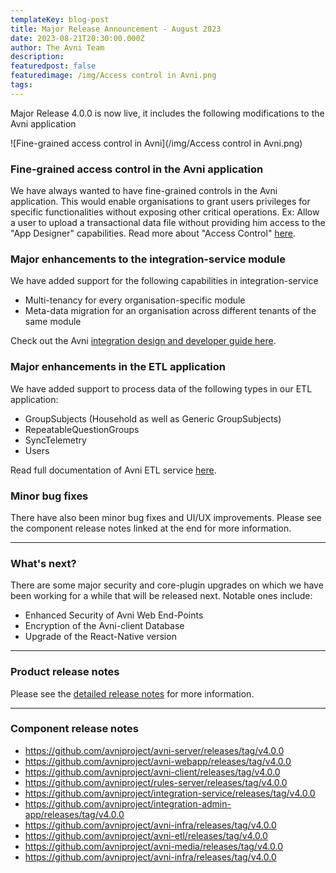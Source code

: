 ```yaml
---
templateKey: blog-post
title: Major Release Announcement - August 2023
date: 2023-08-21T20:30:00.000Z
author: The Avni Team
description:
featuredpost: false
featuredimage: /img/Access control in Avni.png
tags:
---
```

Major Release 4.0.0 is now live, it includes the following modifications to the Avni application


![Fine-grained access control in Avni](/img/Access control in Avni.png)

### Fine-grained access control in the Avni application
We have always wanted to have fine-grained controls in the Avni application. This would enable organisations to grant users privileges for specific functionalities without exposing other critical operations. Ex: Allow a user to upload a transactional data file without providing him access to the "App Designer" capabilities.
Read more about "Access Control" [here](https://avni.readme.io/docs/access-control#privileges).

### Major enhancements to the integration-service module
We have added support for the following capabilities in integration-service
- Multi-tenancy for every organisation-specific module
- Meta-data migration for an organisation across different tenants of the same module

Check out the Avni [integration design and developer guide here](https://avni.readme.io/docs/integration-developer-guide).

### Major enhancements in the ETL application
We have added support to process data of the following types in our ETL application:
- GroupSubjects (Household as well as Generic GroupSubjects)
- RepeatableQuestionGroups
- SyncTelemetry
- Users

Read full documentation of Avni ETL service [here](https://avni.readme.io/docs/etl-schema-and-reporting).

### Minor bug fixes
There have also been minor bug fixes and UI/UX improvements. Please see the component release notes linked at the end for more information.

---------------------------------------------------------------------------
### What's next?

There are some major security and core-plugin upgrades on which we have been working for a while that will be released next. Notable ones include:

 - Enhanced Security of Avni Web End-Points
 - Encryption of the Avni-client Database
 - Upgrade of the React-Native version

---------------------------------------------------------------------------
### Product release notes
Please see the [detailed release notes](https://github.com/avniproject/avni-product/releases/tag/v4.0.0) for more information.

---------------------------------------------------------------------------
### Component release notes
- <a href="https://github.com/avniproject/avni-server/releases/tag/v4.0.0" target="_blank" rel="noopener noreferrer">https://github.com/avniproject/avni-server/releases/tag/v4.0.0</a>
- <a href="https://github.com/avniproject/avni-webapp/releases/tag/v4.0.0" target="_blank" rel="noopener noreferrer">https://github.com/avniproject/avni-webapp/releases/tag/v4.0.0</a>
- <a href="https://github.com/avniproject/avni-client/releases/tag/v4.0.0" target="_blank" rel="noopener noreferrer">https://github.com/avniproject/avni-client/releases/tag/v4.0.0</a>
- <a href="https://github.com/avniproject/rules-server/releases/tag/v4.0.0" target="_blank" rel="noopener noreferrer">https://github.com/avniproject/rules-server/releases/tag/v4.0.0</a>
- <a href="https://github.com/avniproject/integration-service/releases/tag/v4.0.0" target="_blank" rel="noopener noreferrer">https://github.com/avniproject/integration-service/releases/tag/v4.0.0</a>
- <a href="https://github.com/avniproject/integration-admin-app/releases/tag/v4.0.0" target="_blank" rel="noopener noreferrer">https://github.com/avniproject/integration-admin-app/releases/tag/v4.0.0</a>
- <a href="https://github.com/avniproject/avni-infra/releases/tag/v4.0.0" target="_blank" rel="noopener noreferrer">https://github.com/avniproject/avni-infra/releases/tag/v4.0.0</a>
- <a href="https://github.com/avniproject/avni-etl/releases/tag/v4.0.0" target="_blank" rel="noopener noreferrer">https://github.com/avniproject/avni-etl/releases/tag/v4.0.0</a>
- <a href="https://github.com/avniproject/avni-media/releases/tag/v4.0.0" target="_blank" rel="noopener noreferrer">https://github.com/avniproject/avni-media/releases/tag/v4.0.0</a>
- <a href="https://github.com/avniproject/avni-infra/releases/tag/v4.0.0" target="_blank" rel="noopener noreferrer">https://github.com/avniproject/avni-infra/releases/tag/v4.0.0</a>
